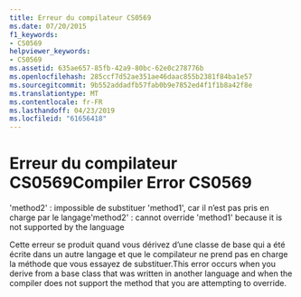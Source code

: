 ```yaml
---
title: Erreur du compilateur CS0569
ms.date: 07/20/2015
f1_keywords:
- CS0569
helpviewer_keywords:
- CS0569
ms.assetid: 635ae657-85fb-42a9-80bc-62e0c278776b
ms.openlocfilehash: 285ccf7d52ae351ae46daac855b2381f84ba1e57
ms.sourcegitcommit: 9b552addadfb57fab0b9e7852ed4f1f1b8a42f8e
ms.translationtype: MT
ms.contentlocale: fr-FR
ms.lasthandoff: 04/23/2019
ms.locfileid: "61656418"
---
```

# <a name="compiler-error-cs0569"></a><span data-ttu-id="9e29a-102">Erreur du compilateur CS0569</span><span class="sxs-lookup"><span data-stu-id="9e29a-102">Compiler Error CS0569</span></span>
<span data-ttu-id="9e29a-103">'method2' : impossible de substituer 'method1', car il n’est pas pris en charge par le langage</span><span class="sxs-lookup"><span data-stu-id="9e29a-103">'method2' : cannot override 'method1' because it is not supported by the language</span></span>  
  
 <span data-ttu-id="9e29a-104">Cette erreur se produit quand vous dérivez d’une classe de base qui a été écrite dans un autre langage et que le compilateur ne prend pas en charge la méthode que vous essayez de substituer.</span><span class="sxs-lookup"><span data-stu-id="9e29a-104">This error occurs when you derive from a base class that was written in another language and when the compiler does not support the method that you are attempting to override.</span></span>
